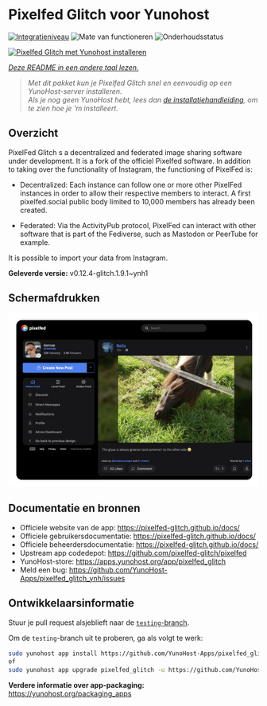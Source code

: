 <!--
NB: Deze README is automatisch gegenereerd door <https://github.com/YunoHost/apps/tree/master/tools/readme_generator>
Hij mag NIET handmatig aangepast worden.
-->

# Pixelfed Glitch voor Yunohost

[![Integratieniveau](https://apps.yunohost.org/badge/integration/pixelfed_glitch)](https://ci-apps.yunohost.org/ci/apps/pixelfed_glitch/)
![Mate van functioneren](https://apps.yunohost.org/badge/state/pixelfed_glitch)
![Onderhoudsstatus](https://apps.yunohost.org/badge/maintained/pixelfed_glitch)

[![Pixelfed Glitch met Yunohost installeren](https://install-app.yunohost.org/install-with-yunohost.svg)](https://install-app.yunohost.org/?app=pixelfed_glitch)

*[Deze README in een andere taal lezen.](./ALL_README.md)*

> *Met dit pakket kun je Pixelfed Glitch snel en eenvoudig op een YunoHost-server installeren.*  
> *Als je nog geen YunoHost hebt, lees dan [de installatiehandleiding](https://yunohost.org/install), om te zien hoe je 'm installeert.*

## Overzicht

PixelFed Glitch s a decentralized and federated image sharing software under development. It is a fork of the officiel Pixelfed software.
In addition to taking over the functionality of Instagram, the functioning of PixelFed is:

* Decentralized: Each instance can follow one or more other PixelFed instances in order to allow their respective members to interact. A first pixelfed.social public body limited to 10,000 members has already been created.

* Federated: Via the ActivityPub protocol, PixelFed can interact with other software that is part of the Fediverse, such as Mastodon or PeerTube for example.

It is possible to import your data from Instagram.


**Geleverde versie:** v0.12.4-glitch.1.9.1~ynh1

## Schermafdrukken

![Schermafdrukken van Pixelfed Glitch](./doc/screenshots/screenshot.png)

## Documentatie en bronnen

- Officiele website van de app: <https://pixelfed-glitch.github.io/docs/>
- Officiele gebruikersdocumentatie: <https://pixelfed-glitch.github.io/docs/>
- Officiele beheerdersdocumentatie: <https://pixelfed-glitch.github.io/docs/>
- Upstream app codedepot: <https://github.com/pixelfed-glitch/pixelfed>
- YunoHost-store: <https://apps.yunohost.org/app/pixelfed_glitch>
- Meld een bug: <https://github.com/YunoHost-Apps/pixelfed_glitch_ynh/issues>

## Ontwikkelaarsinformatie

Stuur je pull request alsjeblieft naar de [`testing`-branch](https://github.com/YunoHost-Apps/pixelfed_glitch_ynh/tree/testing).

Om de `testing`-branch uit te proberen, ga als volgt te werk:

```bash
sudo yunohost app install https://github.com/YunoHost-Apps/pixelfed_glitch_ynh/tree/testing --debug
of
sudo yunohost app upgrade pixelfed_glitch -u https://github.com/YunoHost-Apps/pixelfed_glitch_ynh/tree/testing --debug
```

**Verdere informatie over app-packaging:** <https://yunohost.org/packaging_apps>
